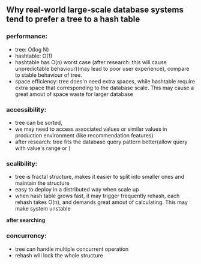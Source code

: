 ## Why real-world large-scale database systems tend to prefer a tree to a hash table

### performance:

- tree: O(log N)
- hashtable: O(1)
- hashtable has O(n) worst case (after research: this will cause unpredictable behaviour)(may lead to poor user experience), compare to stable behaviour of tree.
- space efficiency: tree does'n need extra spaces, while hashtable require extra space that corresponding to the database scale. This may cause a great amout of space waste for larger database

### accessibility:

- tree can be sorted,
- we may need to access associated values or similar values in production environment (like recommendation features)
- after research: tree fits the database query pattern better(allow query with value's range or )

### scalibility:

- tree is fractal structure, makes it easier to split into smaller ones and maintain the structure
- easy to deploy in a distributed way when scale up
- when hash table grows fast, it may trigger frequently rehash, each rehash takes O(n), and demands great amout of calculating. This may make system unstable

**after searching**

### concurrency:

- tree can handle multiple concurrent operation
- rehash will lock the whole structure
